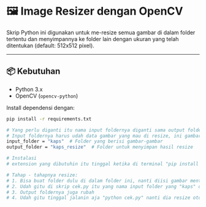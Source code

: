 # 🖼️ Image Resizer dengan OpenCV

Skrip Python ini digunakan untuk me-resize semua gambar di dalam folder tertentu dan menyimpannya ke folder lain dengan ukuran yang telah ditentukan (default: 512x512 pixel).

---

## 📦 Kebutuhan

- Python 3.x
- OpenCV (`opencv-python`)

Install dependensi dengan:

```bash
pip install -r requirements.txt

# Yang perlu diganti itu nama input foldernya diganti sama output foldernya boleh rubah namanya
# Input foldernya harus udah data gambar yang mau di resize, ini gambarnya di resize ke ukuran 512x512 piksel
input_folder = "kaps"  # Folder yang berisi gambar-gambar
output_folder = "kaps_resize"  # Folder untuk menyimpan hasil resize

# Instalasi
# extension yang dibutuhin itu tinggal ketika di terminal "pip install -r  requirements.txt" tinggal enter ntar dia langsung unduh extension yang dibutuhin

# Tahap - tahapnya resize:
# 1. Bisa buat folder dulu di dalam folder ini, nanti diisi gambar mentahnya
# 2. Udah gitu di skrip cek.py itu yang nama input folder yang "kaps" diganti sama nama folder yang dibuat
# 3. Output foldernya juga rubah
# 4. Udah gitu tinggal jalanin aja "python cek.py" nanti dia resize otomatis  
